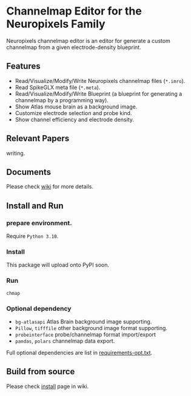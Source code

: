 Channelmap Editor for the Neuropixels Family
============================================

Neuropixels channelmap editor is an editor for generate a custom channelmap from 
a given electrode-density blueprint.

Features
--------

- Read/Visualize/Modify/Write Neuropixels channelmap files (`*.imro`).
- Read SpikeGLX meta file (`*.meta`).
- Read/Visualize/Modify/Write Blueprint (a blueprint for generating a channelmap by a programming way).
- Show Atlas mouse brain as a background image.
- Customize electrode selection and probe kind.
- Show channel efficiency and electrode density.

Relevant Papers
---------------

writing.

Documents
---------

Please check [wiki](https://github.com/AntonioST/chmap_editor/wiki) for more details.

Install and Run
---------------

### prepare environment.

Require `Python 3.10`.

### Install


This package will upload onto PyPI soon.

### Run

```shell
chmap
```

### Optional dependency

* `bg-atlasapi` Atlas Brain background image supporting.
* `Pillow`, `tifffile` other background image format supporting.
* `probeinterface` probe/channelmap format import/export
* `pandas`, `polars` channelmap data export.

Full optional dependencies are list in [requirements-opt.txt](requirements-opt.txt).

Build from source
-----------------

Please check [install](https://github.com/AntonioST/chmap_editor/wiki/install) page in wiki.


